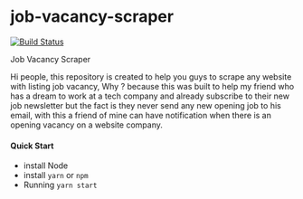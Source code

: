 # job-vacancy-scraper

[![Build Status](https://travis-ci.org/bufferapp/buffer-rpc.svg?branch=master)](https://travis-ci.org/bufferapp/buffer-rpc)

Job Vacancy Scraper

Hi people, this repository is created to help you guys to scrape any website with listing job vacancy, 
Why ? because this was built to help my friend who has a dream to work at a tech company and already subscribe to their new job newsletter but the fact is they never send any new opening job to his email, with this a friend of mine can have notification when there is an opening vacancy on a website company.


#### Quick Start
* install Node
* install `yarn` or `npm`
* Running `yarn start`